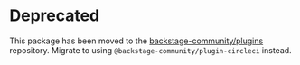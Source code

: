 # Deprecated

This package has been moved to the [backstage-community/plugins](https://github.com/backstage/community-plugins) repository. Migrate to using `@backstage-community/plugin-circleci` instead.
